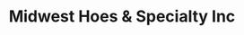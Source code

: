 ---
title: "Midwest Hoes & Specialty Inc"
url: /elmendorf/midwest-hoes-and-specialty-inc/
shop: trade
---